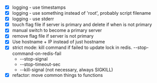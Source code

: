 * [x] logging - use timestamps
* [x] logging - use something instead of 'root', probably script filename
* [x] logging - use stderr
* [x] touch flag file if server is primary and delete if when is not primary
* [x] manual switch to become a primary server
* [x] remove flag file if server is not primary
* [x] Use hostname + IP instead of just hostname
* [x] strict mode: kill command if failed to update lock in redis. --stop-command-on-redis-fail
  * --stop-signal
  * --stop-timeout-sec
  * --kill-signal (not necessary, always SIGKILL)
* [x] refactor: move common things to functions
